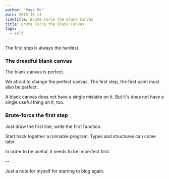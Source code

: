 ```yaml
---
author: "Poga Po"
date: 2018-10-13
linktitle: Brute Force the Blank Canvas
title: Brute Force the Blank Canvas
tags:
  - self
---
```


The first step is always the hardest.

### The dreadful blank canvas

The blank canvas is perfect.

We afraid to change the perfect canvas. The first step, the first paint must also be perfect.

A blank canvas does not have a single mistake on it. But it's does not have a single useful thing on it, too.

### Brute-force the first step

Just draw the first line, write the first function.

Start hack together a runnable program. Types and structures can come later.

In order to be useful, it needs to be imperfect first.

--

Just a note for myself for starting to blog again.
